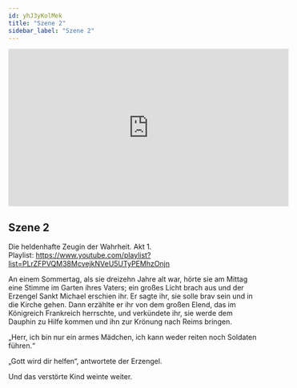 ```yaml
---
id: yhJ3yKolMek
title: "Szene 2"
sidebar_label: "Szene 2"
---
```


<div class="video-float-container">
  <iframe
    width="560"
    height="315"
    src="https://www.youtube.com/embed/yhJ3yKolMek"
    title="YouTube video player"
    frameborder="0"
    allow="accelerometer; autoplay; clipboard-write; encrypted-media; gyroscope; picture-in-picture; web-share"
    referrerpolicy="strict-origin-when-cross-origin"
    allowfullscreen
  ></iframe>
</div>

## Szene 2

Die heldenhafte Zeugin der Wahrheit. Akt 1.   
Playlist: https://www.youtube.com/playlist?list=PLrZFPVQM38McvejkNVeU5UTyPEMhzOnjn 

An einem Sommertag, als sie dreizehn Jahre alt war, hörte sie am Mittag eine Stimme im Garten ihres Vaters; ein großes Licht brach aus und der Erzengel Sankt Michael erschien ihr. Er sagte ihr, sie solle brav sein und in die Kirche gehen. Dann erzählte er ihr von dem großen Elend, das im Königreich Frankreich herrschte, und verkündete ihr, sie werde dem Dauphin zu Hilfe kommen und ihn zur Krönung nach Reims bringen.

„Herr, ich bin nur ein armes Mädchen, ich kann weder reiten noch Soldaten führen.“

„Gott wird dir helfen“, antwortete der Erzengel.

Und das verstörte Kind weinte weiter.
